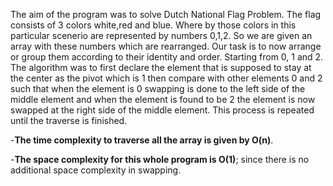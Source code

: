 The aim of the program was to solve Dutch National Flag Problem. The flag consists of 3 colors white,red and blue.
Where by those colors in this particular scenerio are represented by numbers 0,1,2. So we are given an array with
these numbers which are rearranged. Our task is to now arrange or group them according to their identity and order.
Starting from 0, 1 and 2. The algorithm was to first declare the element that is supposed to stay at the center as
the pivot which is 1 then compare with other elements 0 and 2 such that when the element is 0 swapping is done to the left side 
of the middle element and when the element is found to be 2 the element is now swapped at the right side
of the middle element. This process is repeated until the traverse is finished.

-**The time complexity to traverse all the array is given by O(n)**.

-**The space complexity for this whole program is O(1)**; since there is no additional space complexity in swapping.
